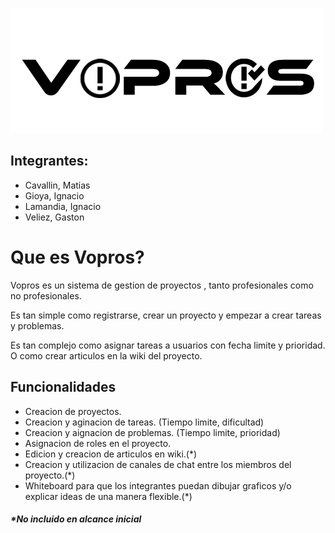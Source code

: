 ![alt text](/logo3.png)
 

## Integrantes:
* Cavallin, Matias
* Gioya, Ignacio
* Lamandia, Ignacio
* Veliez, Gaston

# Que es Vopros?
Vopros es un sistema de gestion de proyectos , tanto profesionales como no profesionales.

Es tan simple como registrarse, crear un proyecto y empezar a crear tareas y problemas.

Es tan complejo como asignar tareas a usuarios con fecha limite y prioridad. O como crear articulos en la wiki del proyecto.



## Funcionalidades
* Creacion de proyectos.
* Creacion y aginacion de tareas. (Tiempo limite, dificultad)
* Creacion y aignacion de problemas. (Tiempo limite, prioridad)
*  Asignacion de roles en el proyecto.
* Edicion y creacion de articulos en wiki.(*)
* Creacion y utilizacion de canales de chat entre los miembros del proyecto.(*)
* Whiteboard para que los integrantes puedan dibujar graficos y/o explicar ideas de una manera flexible.(*)

##### *No incluido en alcance inicial